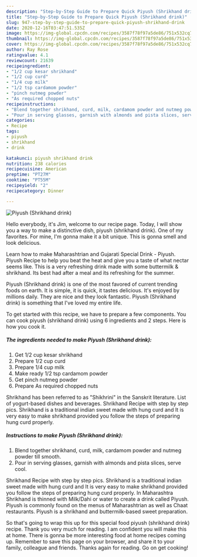 ```yaml
---
description: "Step-by-Step Guide to Prepare Quick Piyush (Shrikhand drink)"
title: "Step-by-Step Guide to Prepare Quick Piyush (Shrikhand drink)"
slug: 947-step-by-step-guide-to-prepare-quick-piyush-shrikhand-drink
date: 2020-12-16T03:47:51.535Z
image: https://img-global.cpcdn.com/recipes/3587f78f97a5de86/751x532cq70/piyush-shrikhand-drink-recipe-main-photo.jpg
thumbnail: https://img-global.cpcdn.com/recipes/3587f78f97a5de86/751x532cq70/piyush-shrikhand-drink-recipe-main-photo.jpg
cover: https://img-global.cpcdn.com/recipes/3587f78f97a5de86/751x532cq70/piyush-shrikhand-drink-recipe-main-photo.jpg
author: Ray Rose
ratingvalue: 4.1
reviewcount: 21639
recipeingredient:
- "1/2 cup kesar shrikhand"
- "1/2 cup curd"
- "1/4 cup milk"
- "1/2 tsp cardamom powder"
- "pinch nutmeg powder"
- "As required chopped nuts"
recipeinstructions:
- "Blend together shrikhand, curd, milk, cardamom powder and nutmeg powder till smooth."
- "Pour in serving glasses, garnish with almonds and pista slices, serve cool."
categories:
- Recipe
tags:
- piyush
- shrikhand
- drink

katakunci: piyush shrikhand drink 
nutrition: 238 calories
recipecuisine: American
preptime: "PT27M"
cooktime: "PT55M"
recipeyield: "2"
recipecategory: Dinner

---
```



![Piyush (Shrikhand drink)](https://img-global.cpcdn.com/recipes/3587f78f97a5de86/751x532cq70/piyush-shrikhand-drink-recipe-main-photo.jpg)

Hello everybody, it's Jim, welcome to our recipe page. Today, I will show you a way to make a distinctive dish, piyush (shrikhand drink). One of my favorites. For mine, I'm gonna make it a bit unique. This is gonna smell and look delicious.

Learn how to make Maharashtrian and Gujarati Special Drink - Piyush. Piyush Recipe to help you beat the heat and give you a taste of what nectar seems like. This is a very refreshing drink made with some buttermilk &amp; shrikhand. Its best had after a meal and its refreshing for the summer.

Piyush (Shrikhand drink) is one of the most favored of current trending foods on earth. It is simple, it is quick, it tastes delicious. It's enjoyed by millions daily. They are nice and they look fantastic. Piyush (Shrikhand drink) is something that I've loved my entire life.


To get started with this recipe, we have to prepare a few components. You can cook piyush (shrikhand drink) using 6 ingredients and 2 steps. Here is how you cook it.

<!--inarticleads1-->

##### The ingredients needed to make Piyush (Shrikhand drink):

1. Get 1/2 cup kesar shrikhand
1. Prepare 1/2 cup curd
1. Prepare 1/4 cup milk
1. Make ready 1/2 tsp cardamom powder
1. Get pinch nutmeg powder
1. Prepare As required chopped nuts


Shrikhand has been referred to as &#34;Shikhrini&#34; in the Sanskrit literature. List of yogurt-based dishes and beverages. Shrikhand Recipe with step by step pics. Shrikhand is a traditional indian sweet made with hung curd and It is very easy to make shrikhand provided you follow the steps of preparing hung curd properly. 

<!--inarticleads2-->

##### Instructions to make Piyush (Shrikhand drink):

1. Blend together shrikhand, curd, milk, cardamom powder and nutmeg powder till smooth.
1. Pour in serving glasses, garnish with almonds and pista slices, serve cool.


Shrikhand Recipe with step by step pics. Shrikhand is a traditional indian sweet made with hung curd and It is very easy to make shrikhand provided you follow the steps of preparing hung curd properly. In Maharashtra Shrikhand is thinned with Milk/Dahi or water to create a drink called Piyush. Piyush is commonly found on the menus of Maharashtrian as well as Chaat restaurants. Piyush is a shrikhand and buttermilk-based sweet preparation. 

So that's going to wrap this up for this special food piyush (shrikhand drink) recipe. Thank you very much for reading. I am confident you will make this at home. There is gonna be more interesting food at home recipes coming up. Remember to save this page on your browser, and share it to your family, colleague and friends. Thanks again for reading. Go on get cooking!
